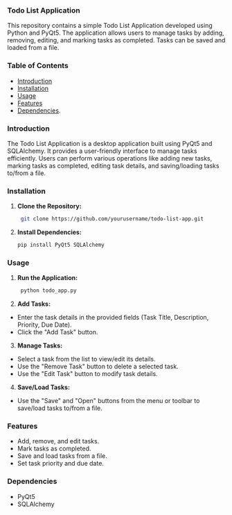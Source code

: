 ### Todo List Application

This repository contains a simple Todo List Application developed using Python and PyQt5. The application allows users to manage tasks by adding, removing, editing, and marking tasks as completed. Tasks can be saved and loaded from a file.

### Table of Contents

- [Introduction](#introduction)
- [Installation](#installation)
- [Usage](#usage)
- [Features](#features)
- [Dependencies](#dependencies).

### Introduction

The Todo List Application is a desktop application built using PyQt5 and SQLAlchemy. It provides a user-friendly interface to manage tasks efficiently. Users can perform various operations like adding new tasks, marking tasks as completed, editing task details, and saving/loading tasks to/from a file.

### Installation

1. **Clone the Repository:**
   ```bash
    git clone https://github.com/yourusername/todo-list-app.git
   
2. **Install Dependencies:**
   ```bash
   pip install PyQt5 SQLAlchemy

### Usage

1. **Run the Application:**
   ```bash
    python todo_app.py

2. **Add Tasks:**
- Enter the task details in the provided fields (Task Title, Description, Priority, Due Date).
- Click the "Add Task" button.

3. **Manage Tasks:**
- Select a task from the list to view/edit its details.
- Use the "Remove Task" button to delete a selected task.
- Use the "Edit Task" button to modify task details.

4. **Save/Load Tasks:**
- Use the "Save" and "Open" buttons from the menu or toolbar to save/load tasks to/from a file.

### Features

- Add, remove, and edit tasks.
- Mark tasks as completed.
- Save and load tasks from a file.
- Set task priority and due date.

### Dependencies

- PyQt5
- SQLAlchemy

